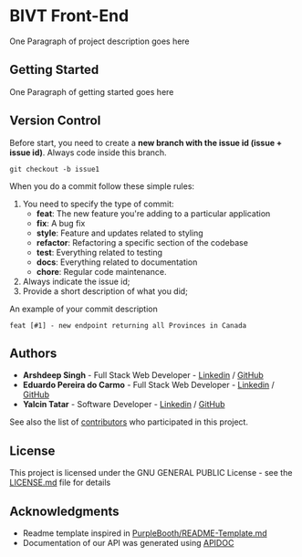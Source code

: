 # BIVT Front-End

One Paragraph of project description goes here

## Getting Started

One Paragraph of getting started goes here

## Version Control

Before start, you need to create a **new branch with the issue id (issue + issue id)**. Always code inside this branch.

```
git checkout -b issue1
```

When you do a commit follow these simple rules:

1. You need to specify the type of commit:
   - **feat**: The new feature you're adding to a particular application
   - **fix**: A bug fix
   - **style**: Feature and updates related to styling
   - **refactor**: Refactoring a specific section of the codebase
   - **test**: Everything related to testing
   - **docs**: Everything related to documentation
   - **chore**: Regular code maintenance.
2. Always indicate the issue id;
3. Provide a short description of what you did;

An example of your commit description

```
feat [#1] - new endpoint returning all Provinces in Canada
```

## Authors

- **Arshdeep Singh** - Full Stack Web Developer - [Linkedin](https://www.linkedin.com/in/arsh-uppal/) / [GitHub](https://github.com/Singh-Arshdeep)
- **Eduardo Pereira do Carmo** - Full Stack Web Developer - [Linkedin](https://www.linkedin.com/in/eduardopereiradocarmo/) / [GitHub](https://github.com/eduardopcarmo)
- **Yalcin Tatar** - Software Developer - [Linkedin](https://www.linkedin.com/in/yalcin-tatar/) / [GitHub](https://github.com/yalcinos)

See also the list of [contributors](https://github.com/bivt-cap/bivt-backend/contributors) who participated in this project.

## License

This project is licensed under the GNU GENERAL PUBLIC License - see the [LICENSE.md](LICENSE.md) file for details

## Acknowledgments

- Readme template inspired in [PurpleBooth/README-Template.md](https://gist.github.com/PurpleBooth/109311bb0361f32d87a2)
- Documentation of our API was generated using [APIDOC](https://apidocjs.com/)
